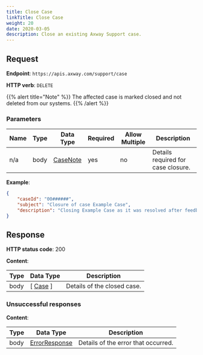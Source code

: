 ```yaml
---
title: Close Case
linkTitle: Close Case
weight: 20
date: 2020-03-05
description: Close an existing Axway Support case.
---
```


## Request

**Endpoint**: `https://apis.axway.com/support/case`

**HTTP verb**: `DELETE`

{{% alert title="Note" %}}
The affected case is marked closed and not deleted from our systems.
{{% /alert %}}

### Parameters

| Name | Type | Data Type                                         | Required | Allow Multiple | Description |
| -----|------|---------------------------------------------------|----------|----------------|-------------|
| n/a  | body | [CaseNote](/docs/shared_services/supportapi/formats/close_case_req/#casenote) |      yes |             no | Details required for case closure. |

**Example**:

```json
{
    "caseId": "00######",
    "subject": "Closure of case Example Case",
    "description": "Closing Example Case as it was resolved after feedback from Axway RnD."
}
```

## Response

**HTTP status code**: 200

**Content**:

| Type | Data Type                                     | Description |
|------|-----------------------------------------------|-------------|
| body | [ [Case](/docs/shared_services/supportapi/formats/close_case_res/#case) ] | Details of the closed case. |

### Unsuccessful responses

**Content**:

| Type | Data Type                                     | Description |
|------|-----------------------------------------------|-------------|
| body | [ErrorResponse](/docs/shared_services/supportapi/formats/error_response) | Details of the error that occurred. |
